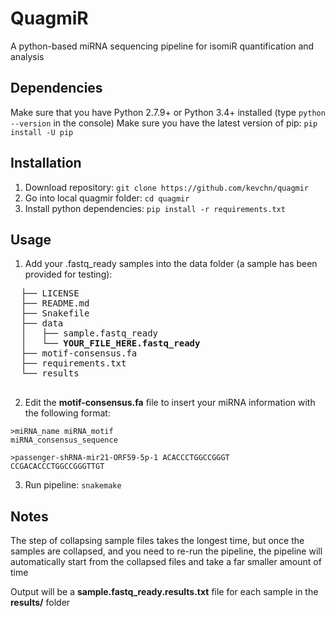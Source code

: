 # QuagmiR
A python-based miRNA sequencing pipeline for isomiR quantification and analysis

## Dependencies
Make sure that you have Python 2.7.9+ or Python 3.4+ installed (type `python --version` in the console) 
Make sure you have the latest version of pip: `pip install -U pip`

## Installation
1. Download repository: `git clone https://github.com/kevchn/quagmir`
2. Go into local quagmir folder: `cd quagmir`
3. Install python dependencies: `pip install -r requirements.txt`

## Usage

1. Add your .fastq_ready samples into the data folder (a sample has been provided for testing):
  <pre>
  ├── LICENSE
  ├── README.md
  ├── Snakefile
  ├── data
  │   ├── sample.fastq_ready
  │   └── <b>YOUR_FILE_HERE.fastq_ready</b>
  ├── motif-consensus.fa
  ├── requirements.txt
  └── results
  </pre>

2. Edit the **motif-consensus.fa** file to insert your miRNA information with the following format:
  ```
  >miRNA_name miRNA_motif
  miRNA_consensus_sequence

  >passenger-shRNA-mir21-ORF59-5p-1 ACACCCTGGCCGGGT
  CCGACACCCTGGCCGGGTTGT
  ```

3. Run pipeline: `snakemake`

## Notes
The step of collapsing sample files takes the longest time, but once the samples are collapsed, and you need to re-run the pipeline, the pipeline will automatically start from the collapsed files and take a far smaller amount of time

Output will be a **sample.fastq_ready.results.txt** file for each sample in the **results/** folder
